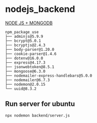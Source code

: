 # nodejs_backend

[NODE JS + MONGODB](https://github.com/fdhhhdjd/Shop-Shoe-Bootstrap-FullStack)


```
npm_package_use
├── adminjs@5.9.9
├── bcrypt@5.0.1
├── bcryptjs@2.4.3
├── body-parser@1.20.0
├── cookie-parser@1.4.6
├── dotenv@16.0.0
├── express@4.17.3
├── jsonwebtoken@8.5.1
├── mongoose@6.3.0
├── nodemailer-express-handlebars@5.0.0
├── nodemailer@6.7.3
├── nodemon@2.0.15
└── uuid@8.3.2
```

## Run server for ubuntu
```
npx nodemon backend/server.js
```